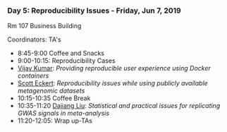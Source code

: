 ### Day 5: Reproducibility Issues - Friday, Jun 7, 2019

Rm 107  Business Building

Coordinators: TA's

- 8:45-9:00 Coffee and Snacks
- 9:00-10:15: Reproducibility Cases
- [Vijay Kumar][vkumar]: *Providing reproducible user experience using Docker containers*
- [Scott Eckert][seckert]: *Reproducibility issues while using publicly available metagenomic datasets*
- 10:15-10:35 Coffee Break
- 10:35-11:20 [Dajiang Liu][dliu]: *Statistical and practical issues for replicating GWAS signals in meta-analysis*
- 11:20-12:05: Wrap up-TAs

[vkumar]: https://www.huck.psu.edu/people/vijay-kumar-manickavasagam-pounraja
[seckert]: https://www.huck.psu.edu/people/scott-eckert
[dliu]: https://pennstate.pure.elsevier.com/en/persons/dajiang-liu
